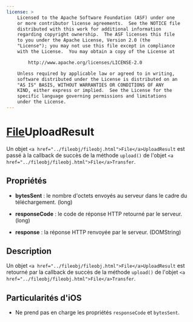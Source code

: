 ```yaml
---
license: >
    Licensed to the Apache Software Foundation (ASF) under one
    or more contributor license agreements.  See the NOTICE file
    distributed with this work for additional information
    regarding copyright ownership.  The ASF licenses this file
    to you under the Apache License, Version 2.0 (the
    "License"); you may not use this file except in compliance
    with the License.  You may obtain a copy of the License at

        http://www.apache.org/licenses/LICENSE-2.0

    Unless required by applicable law or agreed to in writing,
    software distributed under the License is distributed on an
    "AS IS" BASIS, WITHOUT WARRANTIES OR CONDITIONS OF ANY
    KIND, either express or implied.  See the License for the
    specific language governing permissions and limitations
    under the License.
---
```


# <a href="../fileobj/fileobj.html">File</a>UploadResult

Un objet `<a href="../fileobj/fileobj.html">File</a>UploadResult` est passé à la callback de succès de la méthode `upload()` de l'objet `<a href="../fileobj/fileobj.html">File</a>Transfer`.

## Propriétés

*   **bytesSent** : le nombre d'octets envoyés au serveur dans le cadre du téléchargement. (long)

*   **responseCode** : le code de réponse HTTP retourné par le serveur. (long)

*   **response** : la réponse HTTP renvoyée par le serveur. (DOMString)

## Description

Un objet `<a href="../fileobj/fileobj.html">File</a>UploadResult` est retourné par la callback de succès de la méthode `upload()` de l'objet `<a href="../fileobj/fileobj.html">File</a>Transfer`.

## Particularités d'iOS

*   Ne prend pas en charge les propriétés `responseCode` et `bytesSent`.